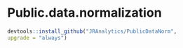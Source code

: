 # Public.data.normalization

```R
devtools::install_github("JRAnalytics/PublicDataNorm",
upgrade = "always")
```
